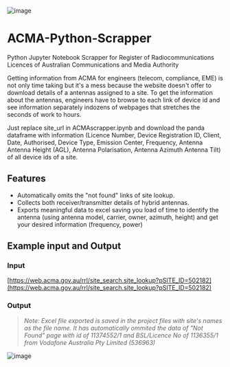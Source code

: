 ![image](https://user-images.githubusercontent.com/45975234/234260084-7333e2c7-6c2b-43ac-ac40-80e463f91b61.png)

# ACMA-Python-Scrapper
Python Jupyter Notebook Scrapper for Register of Radiocommunications Licences of Australian Communications and Media Authority 

Getting information from ACMA for engineers (telecom, compliance, EME) is not only time taking but it's a mess because the website doesn't offer to download details of a antennas assigned to a site. To get the information about the antennas, engineers have  to browse to each link of device id and see information separately indozens of webpages that stretches the seconds of work to hours.

Just replace site_url in ACMAscrapper.ipynb and download the panda dataframe with information (Licence Number,	Device Registration ID,	Client,	Date, Authorised,	Device Type,	Emission Center, Frequency,	Antenna	Antenna Height (AGL),	Antenna Polarisation,	Antenna Azimuth	Antenna Tilt) of all device ids of a site.

## Features
- Automatically omits the "not found" links of site lookup.
- Collects both receiver/transmitter details of hybrid antennas.
- Exports meaningful data to excel saving you load of time to identify the antenna (using antenna model, carrier, owner, azimuth, height) and get your desired information (frequency, power)

## Example input and Output

### Input

[https://web.acma.gov.au/rrl/site_search.site_lookup?pSITE_ID=502182](https://web.acma.gov.au/rrl/site_search.site_lookup?pSITE_ID=502182)


### Output
> _Note: Excel file exported is saved in the project files with site's names as the file name. It has automatically ommited the data of "Not Found" page with id of 11374552/1 and BSL/Licence No of 1136355/1 from Vodafone Australia Pty Limited (536963)_

![image](https://user-images.githubusercontent.com/45975234/235343990-5e83ed2a-41fd-4d42-b45a-16784f98f2b8.png)

